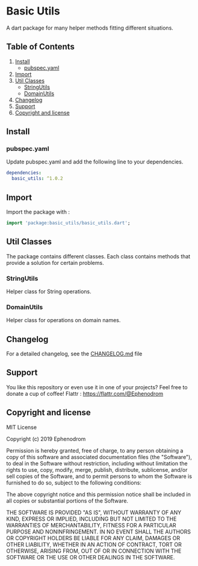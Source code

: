 # Basic Utils

A dart package for many helper methods fitting different situations.

## Table of Contents
1. [Install](#install)
   * [pubspec.yaml](#pubspec.yaml)
2. [Import](#import)
3. [Util Classes](#util-classes)
   * [StringUtils](#stringutils)
   * [DomainUtils](#domainutils)
4. [Changelog](#changelog)
5. [Support](#support)
6. [Copyright and license](#copyright-and-license)

## Install
### pubspec.yaml
Update pubspec.yaml and add the following line to your dependencies.
```yaml
dependencies:
  basic_utils: ^1.0.2
```

## Import
Import the package with :
```dart
import 'package:basic_utils/basic_utils.dart';
```

## Util Classes
The package contains different classes. Each class contains methods that provide a solution for certain problems.
### StringUtils
Helper class for String operations.

### DomainUtils
Helper class for operations on domain names.

## Changelog
For a detailed changelog, see the [CHANGELOG.md](CHANGELOG.md) file

## Support
You like this repository or even use it in one of your projects? Feel free to donate a cup of coffee! 
Flattr : https://flattr.com/@Ephenodrom

## Copyright and license
MIT License

Copyright (c) 2019 Ephenodrom

Permission is hereby granted, free of charge, to any person obtaining a copy
of this software and associated documentation files (the "Software"), to deal
in the Software without restriction, including without limitation the rights
to use, copy, modify, merge, publish, distribute, sublicense, and/or sell
copies of the Software, and to permit persons to whom the Software is
furnished to do so, subject to the following conditions:

The above copyright notice and this permission notice shall be included in all
copies or substantial portions of the Software.

THE SOFTWARE IS PROVIDED "AS IS", WITHOUT WARRANTY OF ANY KIND, EXPRESS OR
IMPLIED, INCLUDING BUT NOT LIMITED TO THE WARRANTIES OF MERCHANTABILITY,
FITNESS FOR A PARTICULAR PURPOSE AND NONINFRINGEMENT. IN NO EVENT SHALL THE
AUTHORS OR COPYRIGHT HOLDERS BE LIABLE FOR ANY CLAIM, DAMAGES OR OTHER
LIABILITY, WHETHER IN AN ACTION OF CONTRACT, TORT OR OTHERWISE, ARISING FROM,
OUT OF OR IN CONNECTION WITH THE SOFTWARE OR THE USE OR OTHER DEALINGS IN THE
SOFTWARE.
